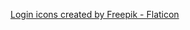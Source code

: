 <a href="https://www.flaticon.com/free-icons/login" title="login icons">Login icons created by Freepik - Flaticon</a>
